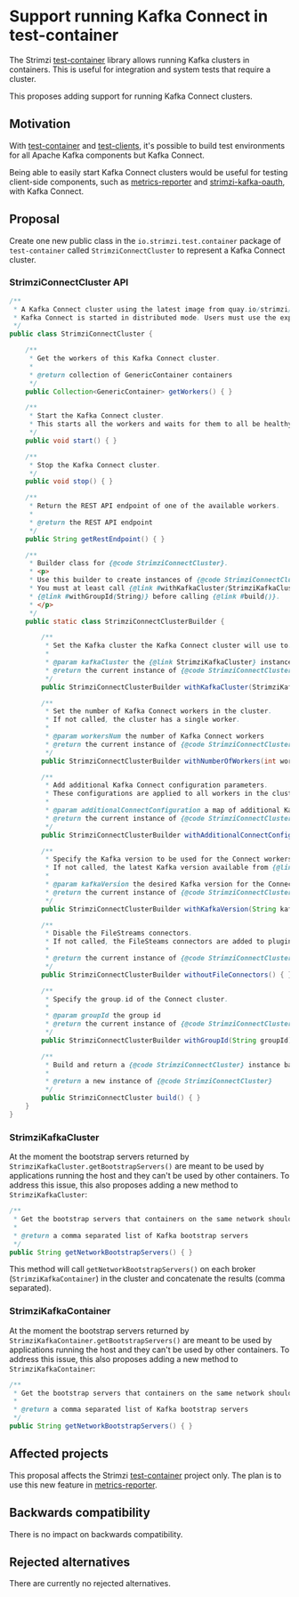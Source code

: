 # Support running Kafka Connect in test-container

The Strimzi [test-container](https://github.com/strimzi/test-container) library allows running Kafka clusters in containers. This is useful for integration and system tests that require a cluster.

This proposes adding support for running Kafka Connect clusters. 

## Motivation

With [test-container](https://github.com/strimzi/test-container) and [test-clients](https://github.com/strimzi/test-clients), it's possible to build test environments for all Apache Kafka components but Kafka Connect. 

Being able to easily start Kafka Connect clusters would be useful for testing client-side components, such as [metrics-reporter](https://github.com/strimzi/metrics-reporter) and [strimzi-kafka-oauth](https://github.com/strimzi/strimzi-kafka-oauth), with Kafka Connect.

## Proposal

Create one new public class in the `io.strimzi.test.container` package of `test-container` called `StrimziConnectCluster` to represent a Kafka Connect cluster. 

### StrimziConnectCluster API

```java
/**
 * A Kafka Connect cluster using the latest image from quay.io/strimzi/kafka with the given version.
 * Kafka Connect is started in distributed mode. Users must use the exposed REST API to start, stop and manage connectors.
 */
public class StrimziConnectCluster {

    /**
     * Get the workers of this Kafka Connect cluster.
     *
     * @return collection of GenericContainer containers
     */
    public Collection<GenericContainer> getWorkers() { }

    /**
     * Start the Kafka Connect cluster. 
     * This starts all the workers and waits for them to all be healthy and ready to be used.
     */
    public void start() { }

    /**
     * Stop the Kafka Connect cluster.
     */
    public void stop() { }

    /**
     * Return the REST API endpoint of one of the available workers.
     *
     * @return the REST API endpoint
     */
    public String getRestEndpoint() { }

    /**
     * Builder class for {@code StrimziConnectCluster}.
     * <p>
     * Use this builder to create instances of {@code StrimziConnectCluster}.
     * You must at least call {@link #withKafkaCluster(StrimziKafkaCluster)}, and 
     * {@link #withGroupId(String)} before calling {@link #build()}.
     * </p>
     */
    public static class StrimziConnectClusterBuilder {

        /**
         * Set the Kafka cluster the Kafka Connect cluster will use to.
         *
         * @param kafkaCluster the {@link StrimziKafkaCluster} instance
         * @return the current instance of {@code StrimziConnectClusterBuilder} for method chaining
         */
        public StrimziConnectClusterBuilder withKafkaCluster(StrimziKafkaCluster kafkaCluster) { }

        /**
         * Set the number of Kafka Connect workers in the cluster.
         * If not called, the cluster has a single worker.
         *
         * @param workersNum the number of Kafka Connect workers
         * @return the current instance of {@code StrimziConnectClusterBuilder} for method chaining
         */
        public StrimziConnectClusterBuilder withNumberOfWorkers(int workersNum) { }

        /**
         * Add additional Kafka Connect configuration parameters.
         * These configurations are applied to all workers in the cluster.
         *
         * @param additionalConnectConfiguration a map of additional Kafka Connect configuration options
         * @return the current instance of {@code StrimziConnectClusterBuilder} for method chaining
         */
        public StrimziConnectClusterBuilder withAdditionalConnectConfiguration(Map<String, String> additionalConnectConfiguration) { }

        /**
         * Specify the Kafka version to be used for the Connect workers in the cluster.
         * If not called, the latest Kafka version available from {@link KafkaVersionService} will be used.
         *
         * @param kafkaVersion the desired Kafka version for the Connect cluster
         * @return the current instance of {@code StrimziConnectClusterBuilder} for method chaining
         */
        public StrimziConnectClusterBuilder withKafkaVersion(String kafkaVersion) { }

        /**
         * Disable the FileStreams connectors.
         * If not called, the FileSteams connectors are added to plugin.path.
         *
         * @return the current instance of {@code StrimziConnectClusterBuilder} for method chaining
         */
        public StrimziConnectClusterBuilder withoutFileConnectors() { }

        /**
         * Specify the group.id of the Connect cluster.
         *
         * @param groupId the group id
         * @return the current instance of {@code StrimziConnectClusterBuilder} for method chaining
         */
        public StrimziConnectClusterBuilder withGroupId(String groupId) { }

        /**
         * Build and return a {@code StrimziConnectCluster} instance based on the provided configurations.
         *
         * @return a new instance of {@code StrimziConnectCluster}
         */
        public StrimziConnectCluster build() { }
    }
}
```

### StrimziKafkaCluster

At the moment the bootstrap servers returned by `StrimziKafkaCluster.getBootstrapServers()` are meant to be used by applications running the host and they can't be used by other containers.
To address this issue, this also proposes adding a new method to `StrimziKafkaCluster`:

```java
/**
 * Get the bootstrap servers that containers on the same network should use to connect.
 *
 * @return a comma separated list of Kafka bootstrap servers
 */
public String getNetworkBootstrapServers() { }
```

This method will call `getNetworkBootstrapServers()` on each broker (`StrimziKafkaContainer`) in the cluster and concatenate the results (comma separated).

### StrimziKafkaContainer

At the moment the bootstrap servers returned by `StrimziKafkaContainer.getBootstrapServers()` are meant to be used by applications running the host and they can't be used by other containers.
To address this issue, this also proposes adding a new method to `StrimziKafkaContainer`:

```java
/**
 * Get the bootstrap servers that containers on the same network should use to connect.
 *
 * @return a comma separated list of Kafka bootstrap servers
 */
public String getNetworkBootstrapServers() { }
```


## Affected projects

This proposal affects the Strimzi [test-container](https://github.com/strimzi/test-container) project only. The plan is to use this new feature in [metrics-reporter](https://github.com/strimzi/metrics-reporter).

## Backwards compatibility

There is no impact on backwards compatibility.

## Rejected alternatives

There are currently no rejected alternatives.
